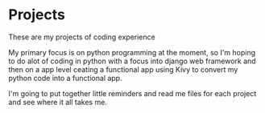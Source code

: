 # Projects
These are my projects of coding experience

My primary focus is on python programming at the moment, so I'm hoping to do alot of coding in python with a focus into django web framework and then on a app level ceating a functional app using Kivy to convert my python code into a functional app.

I'm going to put together little reminders and read me files for each project and see where it all takes me. 

